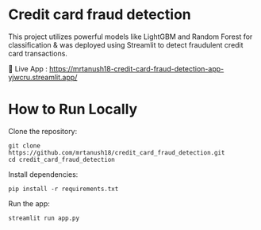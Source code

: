 # Credit card fraud detection

This project utilizes powerful models like LightGBM and Random Forest for classification & was deployed using Streamlit to detect fraudulent credit card transactions.

🔗 Live App : https://mrtanush18-credit-card-fraud-detection-app-yjwcru.streamlit.app/

# How to Run Locally
Clone the repository:
```
git clone https://github.com/mrtanush18/credit_card_fraud_detection.git
cd credit_card_fraud_detection
```
Install dependencies:
```
pip install -r requirements.txt
```
Run the app:
```
streamlit run app.py
```

